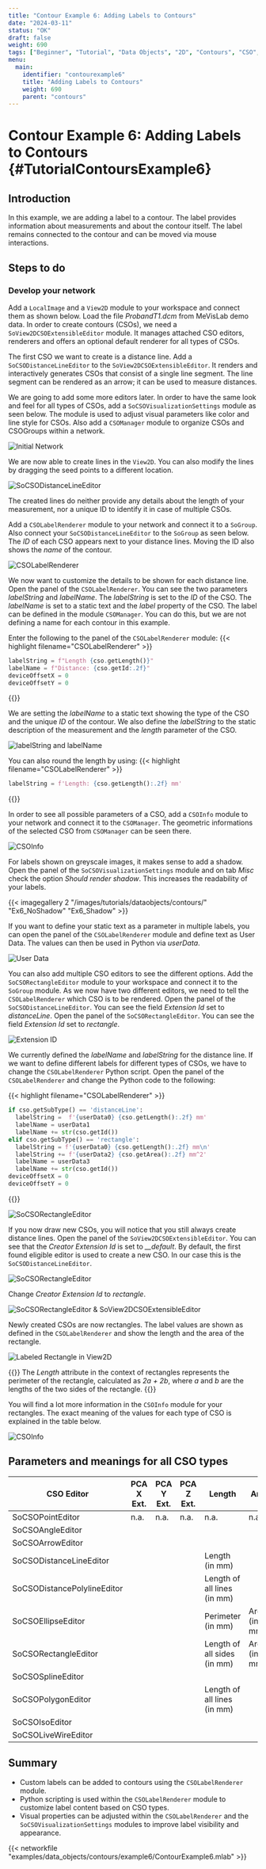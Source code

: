 ```yaml
---
title: "Contour Example 6: Adding Labels to Contours"
date: "2024-03-11"
status: "OK"
draft: false
weight: 690
tags: ["Beginner", "Tutorial", "Data Objects", "2D", "Contours", "CSO", "Label"]
menu: 
  main:
    identifier: "contourexample6"
    title: "Adding Labels to Contours"
    weight: 690
    parent: "contours"
---
```

# Contour Example 6: Adding Labels to Contours {#TutorialContoursExample6}

## Introduction

In this example, we are adding a label to a contour. The label provides information about measurements and about the contour itself. The label remains connected to the contour and can be moved via mouse interactions.

## Steps to do
### Develop your network

Add a `LocalImage` and a `View2D` module to your workspace and connect them as shown below. Load the file *ProbandT1.dcm* from MeVisLab demo data. In order to create contours (CSOs), we need a `SoView2DCSOExtensibleEditor` module. It manages attached CSO editors, renderers and offers an optional default renderer for all types of CSOs.

The first CSO we want to create is a distance line. Add a `SoCSODistanceLineEditor` to the `SoView2DCSOExtensibleEditor`. It renders and interactively generates CSOs that consist of a single line segment. The line segment can be rendered as an arrow; it can be used to measure distances.

We are going to add some more editors later. In order to have the same look and feel for all types of CSOs, add a `SoCSOVisualizationSettings` module as seen below. The module is used to adjust visual parameters like color and line style for CSOs. Also add a `CSOManager` module to organize CSOs and CSOGroups within a network.

![Initial Network](/images/tutorials/dataobjects/contours/Ex6_1.png "Initial Network")

We are now able to create lines in the `View2D`. You can also modify the lines by dragging the seed points to a different location.

![SoCSODistanceLineEditor](/images/tutorials/dataobjects/contours/Ex6_2.png "SoCSODistanceLineEditor")

The created lines do neither provide any details about the length of your measurement, nor a unique ID to identify it in case of multiple CSOs.

Add a `CSOLabelRenderer` module to your network and connect it to a `SoGroup`. Also connect your `SoCSODistanceLineEditor` to the `SoGroup` as seen below. The *ID* of each CSO appears next to your distance lines. Moving the ID also shows the *name* of the contour.

![CSOLabelRenderer](/images/tutorials/dataobjects/contours/Ex6_14.png "CSOLabelRenderer")

We now want to customize the details to be shown for each distance line. Open the panel of the `CSOLabelRenderer`. You can see the two parameters *labelString* and *labelName*. The *labelString* is set to the *ID* of the CSO. The *labelName* is set to a static text and the *label* property of the CSO. The label can be defined in the module `CSOManager`. You can do this, but we are not defining a name for each contour in this example.

Enter the following to the panel of the `CSOLabelRenderer` module:
{{< highlight filename="CSOLabelRenderer" >}}
```Python
labelString = f"Length {cso.getLength()}"  
labelName = f"Distance: {cso.getId:.2f}"
deviceOffsetX = 0
deviceOffsetY = 0
```
{{</highlight>}}

We are setting the *labelName* to a static text showing the type of the CSO and the unique *ID* of the contour. We also define the *labelString* to the static description of the measurement and the *length* parameter of the CSO.

![labelString and labelName](/images/tutorials/dataobjects/contours/Example6_5.png "labelString and labelName")

You can also round the length by using:
{{< highlight filename="CSOLabelRenderer" >}}
```Python
labelString = f'Length: {cso.getLength():.2f} mm'
```
{{</highlight>}}

In order to see all possible parameters of a CSO, add a `CSOInfo` module to your network and connect it to the `CSOManager`. The geometric informations of the selected CSO from `CSOManager` can be seen there.

![CSOInfo](/images/tutorials/dataobjects/contours/Ex6_CSOInfo.png "CSOInfo")

For labels shown on greyscale images, it makes sense to add a shadow. Open the panel of the `SoCSOVisualizationSettings` module and on tab *Misc* check the option *Should render shadow*. This increases the readability of your labels.

{{< imagegallery 2 "/images/tutorials/dataobjects/contours/" "Ex6_NoShadow" "Ex6_Shadow" >}}

If you want to define your static text as a parameter in multiple labels, you can open the panel of the `CSOLabelRenderer` module and define text as User Data. The values can then be used in Python via *userData*.

![User Data](/images/tutorials/dataobjects/contours/Ex6_Parameters.png "User Data")

You can also add multiple CSO editors to see the different options. Add the `SoCSORectangleEditor` module to your workspace and connect it to the `SoGroup` module. As we now have two different editors, we need to tell the `CSOLabelRenderer` which CSO is to be rendered. Open the panel of the `SoCSODistanceLineEditor`. You can see the field *Extension Id* set to *distanceLine*. Open the panel of the `SoCSORectangleEditor`. You can see the field *Extension Id* set to *rectangle*.

![Extension ID](/images/tutorials/dataobjects/contours/Ex6_ExtensionID.png "Extension ID")

We currently defined the *labelName* and *labelString* for the distance line. If we want to define different labels for different types of CSOs, we have to change the `CSOLabelRenderer` Python script. Open the panel of the `CSOLabelRenderer` and change the Python code to the following:

{{< highlight filename="CSOLabelRenderer" >}}
```Python
if cso.getSubType() == 'distanceLine':
  labelString =  f'{userData0} {cso.getLength():.2f} mm'
  labelName = userData1
  labelName += str(cso.getId())
elif cso.getSubType() == 'rectangle':
  labelString = f'{userData0} {cso.getLength():.2f} mm\n'
  labelString += f'{userData2} {cso.getArea():.2f} mm^2'
  labelName = userData3
  labelName += str(cso.getId())
deviceOffsetX = 0
deviceOffsetY = 0
```
{{</highlight>}}

![SoCSORectangleEditor](/images/tutorials/dataobjects/contours/Ex6_LineAndRectangle.png "SoCSORectangleEditor")

If you now draw new CSOs, you will notice that you still always create distance lines. Open the panel of the `SoView2DCSOExtensibleEditor`. You can see that the *Creator Extension Id* is set to *__default*. By default, the first found eligible editor is used to create a new CSO. In our case this is the `SoCSODistanceLineEditor`.

![SoCSORectangleEditor](/images/tutorials/dataobjects/contours/Ex6_DefaultExtension.png "SoCSORectangleEditor")

Change *Creator Extension Id* to *rectangle*.

![SoCSORectangleEditor & SoView2DCSOExtensibleEditor ](/images/tutorials/dataobjects/contours/Ex6_8.png "SoCSORectangleEditor & SoView2DCSOExtensibleEditor")

Newly created CSOs are now rectangles. The label values are shown as defined in the `CSOLabelRenderer` and show the length and the area of the rectangle.

![Labeled Rectangle in View2D](/images/tutorials/dataobjects/contours/Ex6_9.png "Labeled Rectangle in View2D")

{{<alert class="info" caption="Extra Infos">}}
The *Length* attribute in the context of rectangles represents the perimeter of the rectangle, calculated as *2a + 2b*, where *a* and *b* are the lengths of the two sides of the rectangle.
{{</alert>}}

You will find a lot more information in the `CSOInfo` module for your rectangles. The exact meaning of the values for each type of CSO is explained in the table below.

![CSOInfo](/images/tutorials/dataobjects/contours/Ex6_10.png "CSOInfo")

## Parameters and meanings for all CSO types
<table class="table table-striped">
  <thead>
    <tr>
      <th>CSO Editor</th>
      <th>PCA X Ext.</th>
      <th>PCA Y Ext.</th>
      <th>PCA Z Ext.</th>
      <th>Length</th>
      <th>Area</th>
    </tr>
  </thead>
  <tbody>
    <tr>
      <td>SoCSOPointEditor</td>
      <td>n.a.</td>
      <td>n.a.</td>
      <td>n.a.</td>
      <td>n.a.</td>
      <td>n.a.</td>
    </tr>
    <tr>
      <td>SoCSOAngleEditor</td>
      <td></td>
      <td></td>
      <td></td>
      <td></td>
      <td></td>
    </tr>
    <tr>
      <td>SoCSOArrowEditor</td>
      <td></td>
      <td></td>
      <td></td>
      <td></td>
      <td></td>
    </tr>
    <tr>
      <td>SoCSODistanceLineEditor</td>
      <td></td>
      <td></td>
      <td></td>
      <td>Length (in mm)</td>
      <td></td>
    </tr>
    <tr>
      <td>SoCSODistancePolylineEditor</td>
      <td></td>
      <td></td>
      <td></td>
      <td>Length of all lines (in mm)</td>
      <td></td>
    </tr>
    <tr>
      <td>SoCSOEllipseEditor</td>
      <td></td>
      <td></td>
      <td></td>
      <td>Perimeter (in mm)</td>
      <td>Area (in mm2)</td>
    </tr>
    <tr>
      <td>SoCSORectangleEditor</td>
      <td></td>
      <td></td>
      <td></td>
      <td>Length of all sides (in mm)</td>
      <td>Area (in mm2)</td>
    </tr>
    <tr>
      <td>SoCSOSplineEditor</td>
      <td></td>
      <td></td>
      <td></td>
      <td></td>
      <td></td>
    </tr>
    <tr>
      <td>SoCSOPolygonEditor</td>
      <td></td>
      <td></td>
      <td></td>
      <td>Length of all lines (in mm)</td>
      <td></td>
    </tr>
    <tr>
      <td>SoCSOIsoEditor</td>
      <td></td>
      <td></td>
      <td></td>
      <td></td>
      <td></td>
    </tr>
    <tr>
      <td>SoCSOLiveWireEditor</td>
      <td></td>
      <td></td>
      <td></td>
      <td></td>
      <td></td>
    </tr>
  </tbody>
</table>

## Summary
* Custom labels can be added to contours using the `CSOLabelRenderer` module. 
* Python scripting is used within the `CSOLabelRenderer` module to customize label content based on CSO types.
* Visual properties can be adjusted within the `CSOLabelRenderer` and the `SoCSOVisualizationSettings` modules to improve label visibility and appearance.

{{< networkfile "examples/data_objects/contours/example6/ContourExample6.mlab" >}} 